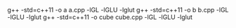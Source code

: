 g++ -std=c++11 -o a a.cpp -lGL -lGLU -lglut
g++ -std=c++11 -o b b.cpp -lGL -lGLU -lglut
g++ -std=c++11 -o cube cube.cpp -lGL -lGLU -lglut

